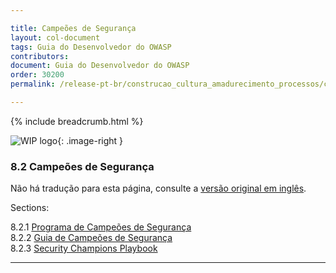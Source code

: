 ```yaml
---

title: Campeões de Segurança
layout: col-document
tags: Guia do Desenvolvedor do OWASP
contributors:
document: Guia do Desenvolvedor do OWASP
order: 30200
permalink: /release-pt-br/construcao_cultura_amadurecimento_processos/campeoes_seguranca/

---
```


{% include breadcrumb.html %}

<style type="text/css">
.image-right {
  height: 180px;
  display: block;
  margin-left: auto;
  margin-right: auto;
  float: right;
}
</style>

![WIP logo](../../../assets/images/dg_wip.png "Trabalho em andamento"){: .image-right }

### 8.2 Campeões de Segurança

Não há tradução para esta página, consulte a [versão original em inglês][release1020].

Sections:  

8.2.1 [Programa de Campeões de Segurança](01-security-champions-program.md)  
8.2.2 [Guia de Campeões de Segurança](02-security-champions-guide.md)  
8.2.3 [Security Champions Playbook](03-security-champions-playbook.md)  

----

[release1020]: https://github.com/OWASP/www-project-developer-guide/blob/main/draft/10-culture-process/02-security-champions/toc.md
